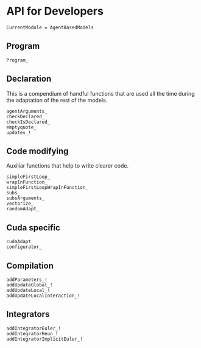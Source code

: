 # API for Developers

```@meta
CurrentModule = AgentBasedModels
```

## Program 
```@docs
Program_
```

## Declaration
This is a compendium of handful functions that are used all the time during the adaptation of the rest of the models.
```@docs
agentArguments_
checkDeclared_
checkIsDeclared_
emptyquote_
updates_!
```

## Code modifying
Auxiliar functions that help to write clearer code.

```@docs
simpleFirstLoop_
wrapInFunction_
simpleFirstLoopWrapInFunction_
subs_
subsArguments_
vectorize_
randomAdapt_
```

## Cuda specific

```@docs
cudaAdapt_
configurator_
```

## Compilation
```@docs
addParameters_!
addUpdateGlobal_!
addUpdateLocal_!
addUpdateLocalInteraction_!
```
## Integrators
```@docs
addIntegratorEuler_!
addIntegratorHeun_!
addIntegratorImplicitEuler_!
```